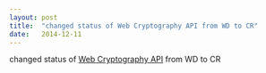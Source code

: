 ```yaml
---
layout: post
title:  "changed status of Web Cryptography API from WD to CR"
date:   2014-12-11
---
```


changed status of [Web Cryptography API](http://www.w3.org/TR/WebCryptoAPI/) from WD to CR

